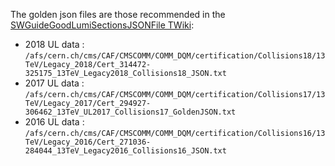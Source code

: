 The golden json files are those recommended in the [SWGuideGoodLumiSectionsJSONFile TWiki](https://twiki.cern.ch/twiki/bin/view/CMSPublic/SWGuideGoodLumiSectionsJSONFile):
- 2018 UL data : `/afs/cern.ch/cms/CAF/CMSCOMM/COMM_DQM/certification/Collisions18/13TeV/Legacy_2018/Cert_314472-325175_13TeV_Legacy2018_Collisions18_JSON.txt`
- 2017 UL data : `/afs/cern.ch/cms/CAF/CMSCOMM/COMM_DQM/certification/Collisions17/13TeV/Legacy_2017/Cert_294927-306462_13TeV_UL2017_Collisions17_GoldenJSON.txt`
- 2016 UL data : `/afs/cern.ch/cms/CAF/CMSCOMM/COMM_DQM/certification/Collisions16/13TeV/Legacy_2016/Cert_271036-284044_13TeV_Legacy2016_Collisions16_JSON.txt`

